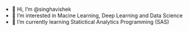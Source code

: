 - 👋 Hi, I’m @singhavishek
- 👀 I’m interested in Macine Learning, Deep Learning and Data Science
- 🌱 I’m currently learning Statictical Analytics Programming (SAS)

<!---
singhavishek/singhavishek is a ✨ special ✨ repository because its `README.md` (this file) appears on your GitHub profile.
You can click the Preview link to take a look at your changes.
--->
